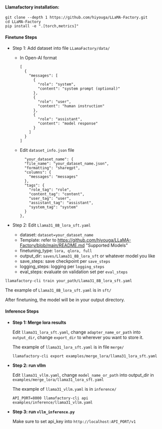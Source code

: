 #### Llamafactory installation:

```
git clone --depth 1 https://github.com/hiyouga/LLaMA-Factory.git
cd LLaMA-Factory
pip install -e ".[torch,metrics]"
```

#### Finetune Steps

- Step 1: Add dataset into file `LLamaFactory/data/`

  - In Open-AI format

    ```
    [
      {
        "messages": [
          {
            "role": "system",
            "content": "system prompt (optional)"
          },
          {
            "role": "user",
            "content": "human instruction"
          },
          {
            "role": "assistant",
            "content": "model response"
          }
        ]
      }
    ]
    ```

  - Edit `dataset_info.json` file

    ```
      "your_dataset_name": {
      "file_name": "your_dataset_name.json",
      "formatting": "sharegpt",
      "columns": {
        "messages": "messages"
      },
      "tags": {
        "role_tag": "role",
        "content_tag": "content",
        "user_tag": "user",
        "assistant_tag": "assistant",
        "system_tag": "system"
      }
    },
    ```

- Step 2: Edit `Llama31_8B_lora_sft.yaml`

  - dataset:  `dataset=your_dataset_name`
  - Template: refer to https://github.com/hiyouga/LLaMA-Factory/blob/main/README.md "Supported Models"
  - finetuning_type: `lora, qlora, full`
  - output_dir: `saves/Llama31_8B_lora_sft` or whatever model you like
  - save_steps: save checkpoint per `save_steps`
  - logging_steps: logging per `logging_steps`
  - eval_steps: evaluate on validation set per `eval_steps`

```
llamafactory-cli train your_path/Llama31_8B_lora_sft.yaml
```

The example of  `Llama31_8B_lora_sft.yaml` is in `sft/`

After finetuning, the model will be in your output directory.

#### Inference Steps

- **Step 1: Merge lora results**

  Edit `llama31_lora_sft.yaml`, change `adapter_name_or_path` into `output_dir`, change `export_dir` to wherever you want to store it.

  The example of  `llama31_lora_sft.yaml` is in file `merge/`

  ```
  llamafactory-cli export examples/merge_lora/llama31_lora_sft.yaml
  ```

- **Step 2: run vllm**

  Edit `llama31_vllm.yaml`, change `model_name_or_path` into output_dir in `examples/merge_lora/llama31_lora_sft.yaml`

  The example of  `llama31_vllm.yaml` is in `inference/`

  ```
  API_PORT=8000 llamafactory-cli api examples/inference/llama31_vllm.yaml
  ```

- **Step 3: run `vllm_inference.py`**

  Make sure to set api_key into `http://localhost:API_PORT/v1`